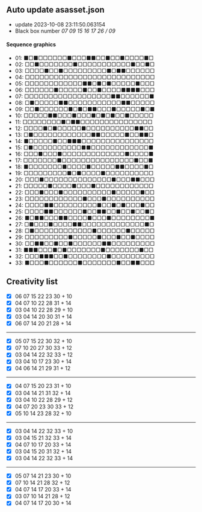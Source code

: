 ## Auto update asasset.json

* update 2023-10-08 23:11:50.063154
* Black box number _07 09 15 16 17 26 / 09_
#### Sequence graphics

* 01: ■□■□□□□□□■□□□■■□□■□□■□□□□■□
* 02: □□■□□□□□□□■□□□□□□□□□□□■□□■□
* 03: □□□□■□□■□□□□□□□□□■□■■□□□□□□
* 04: □□□□□□□□□□□□□□□□□□□□□□□□□□□
* 05: □□□□□□□□□□□□■■□■□■□□□□□■□□□
* 06: □□□□□□■□□□□□■□□■□□□□■■■■□□□
* 07: □□□□□□□□□□□□□□□□□□■■□□□□□□■
* 08: □■□□□□□■■□□□□□□□□□□□■■□□□□□
* 09: □□■□□□□□□■□■□■■□□□■□□□□□■□■
* 10: □□□□□■■□□□■□□□■□■□■□□■□□□□□
* 11: □□□□□□□□■□■■□□□□□□□□□□□□□□□
* 12: □□□□■□■□□□□□■□□□□□□□□□□■■□□
* 13: □■□□□□□□□□□□□□■■□□□□□■□□■■□
* 14: ■□□□□□■□□■■■□□□□□□□□□□□□□□□
* 15: □■□□□□□□□□□□■■□□□□□□□□□□□□■
* 16: □□□■□□□■□□□□□□□□□□□□□■□□□□■
* 17: □□□□□□□■□□□□□□□□□□□□□□□■□□■
* 18: ■□□□□□□□■□□□□■□□□□□■■□□□□■□
* 19: □□□□□□□□□■□■□□□□■□□□□□□□□□□
* 20: □□□■□□□□□□□□□□□□□□■□□□■■□□□
* 21: □□□□□■□□□□■□□□■□□□□□□□□□□□□
* 22: □□□■□□□■□□□□□□□□□□■□□□□□■□□
* 23: □□□□□□□□□□□□■□□□■□□□□□□□□□□
* 24: □□□□■■□□□□□□□□□■□□■□■□□□■□□
* 25: □□□□■■□□□□□□■□□■■□□■□□■□□■□
* 26: ■□■■□□□■■□□□□■□□□■□□□□□□□□■
* 27: □■□□□■□□□□■■□□□□□□□□□□□□□■□
* 28: □■□□□□□□□□□□□□■□□□□□□■□□□□□
* 29: □□□□□□□□□■□□□□□■□□□■□□■□□□□
* 30: □□■■□□■□□■□□□□□□■■□□□□□□□□□
* 31: ■■■□□□■□■□□□□□□□■□□□□□□□■□□
* 32: □□□■■■□□■□□□□□□□□■□□□□□□□□□
* 33: ■□□□■□□□□□□■□□□□□□□■□□■■□□□
## Creativity list

- [x] 06 07 15 22 23 30 + 10
- [x] 04 07 10 22 28 31 + 14
- [x] 03 04 10 22 28 29 + 10
- [x] 03 04 14 20 30 31 + 14
- [x] 06 07 14 20 21 28 + 14
***
- [x] 05 07 15 22 30 32 + 10
- [x] 07 10 20 27 30 33 + 12
- [x] 03 04 14 22 32 33 + 12
- [x] 03 04 10 17 23 30 + 14
- [x] 04 06 14 21 29 31 + 12
***
- [x] 04 07 15 20 23 31 + 10
- [x] 03 04 14 21 31 32 + 14
- [x] 03 04 10 22 28 29 + 12
- [x] 04 07 20 23 30 33 + 12
- [x] 05 10 14 23 28 32 + 10
***
- [x] 03 04 14 22 32 33 + 10
- [x] 03 04 15 21 32 33 + 14
- [x] 04 07 10 17 20 33 + 14
- [x] 03 04 15 20 31 32 + 14
- [x] 03 04 14 22 32 33 + 14
***
- [x] 05 07 14 21 23 30 + 10
- [x] 07 10 14 21 28 32 + 12
- [x] 04 07 14 17 20 33 + 14
- [x] 03 07 10 14 21 28 + 12
- [x] 04 07 14 17 20 30 + 14
